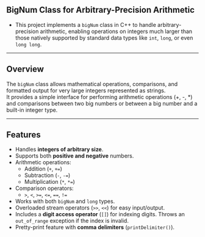 ## BigNum Class for Arbitrary-Precision Arithmetic

- This project implements a `bigNum` class in C++ to handle arbitrary-precision arithmetic, enabling operations on integers much larger than those natively supported by standard data types like `int`, `long`, or even `long long`. 

---

## Overview

The `bigNum` class allows mathematical operations, comparisons, and formatted output for very large integers represented as strings.  
It provides a simple interface for performing arithmetic operations (+, -, *) and comparisons between two big numbers or between a big number and a built-in integer type.

---

## Features

- Handles **integers of arbitrary size**.
- Supports both **positive and negative** numbers.
- Arithmetic operations:
  - Addition (`+`, `+=`)
  - Subtraction (`-`, `-=`)
  - Multiplication (`*`, `*=`)
- Comparison operators:
  - `>`, `<`, `>=`, `<=`, `==`, `!=`
- Works with both `bigNum` and `long` types.
- Overloaded stream operators (`>>`, `<<`) for easy input/output.
- Includes a **digit access operator** (`[]`) for indexing digits. Throws an `out_of_range` exception if the index is invalid.
- Pretty-print feature with **comma delimiters** (`printDelimiter()`).
